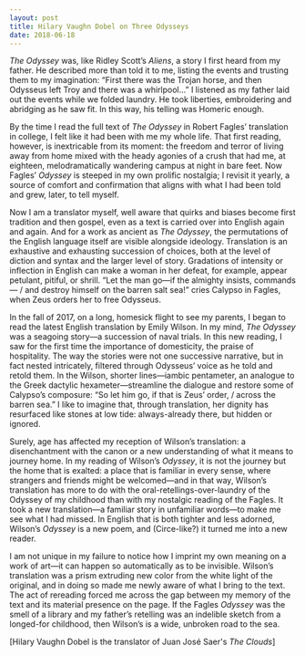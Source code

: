 ```yaml
---
layout: post
title: Hilary Vaughn Dobel on Three Odysseys
date: 2018-06-18
---
```

_The Odyssey_ was, like Ridley Scott’s _Aliens_, a story I first heard from my father. He described more than told it to me, listing the events and trusting them to my imagination: “First there was the Trojan horse, and then Odysseus left Troy and there was a whirlpool…” I listened as my father laid out the events while we folded laundry. He took liberties, embroidering and abridging as he saw fit. In this way, his telling was Homeric enough.

By the time I read the full text of _The Odyssey_ in Robert Fagles’ translation in college, I felt like it had been with me my whole life. That first reading, however, is inextricable from its moment: the freedom and terror of living away from home mixed with the heady agonies of a crush that had me, at eighteen, melodramatically wandering campus at night in bare feet. Now Fagles’ _Odyssey_ is steeped in my own prolific nostalgia; I revisit it yearly, a source of comfort and confirmation that aligns with what I had been told and grew, later, to tell myself.

Now I am a translator myself, well aware that quirks and biases become first tradition and then gospel, even as a text is carried over into English again and again. And for a work as ancient as _The Odyssey_, the permutations of the English language itself are visible alongside ideology. Translation is an exhaustive and exhausting succession of choices, both at the level of diction and syntax and the larger level of story. Gradations of intensity or inflection in English can make a woman in her defeat, for example, appear petulant, pitiful, or shrill. “Let the man go—if the almighty insists, commands— / and destroy himself on the barren salt sea!” cries Calypso in Fagles, when Zeus orders her to free Odysseus.

In the fall of 2017, on a long, homesick flight to see my parents, I began to read the latest English translation by Emily Wilson. In my mind, _The Odyssey_ was a seagoing story—a succession of naval trials. In this new reading, I saw for the first time the importance of domesticity, the praise of hospitality. The way the stories were not one successive narrative, but in fact nested intricately, filtered through Odysseus’ voice as he told and retold them. In the Wilson, shorter lines—iambic pentameter, an analogue to the Greek dactylic hexameter—streamline the dialogue and restore some of Calypso’s composure: “So let him go, if that is Zeus’ order, / across the barren sea.” I like to imagine that, through translation, her dignity has resurfaced like stones at low tide: always-already there, but hidden or ignored.

Surely, age has affected my reception of Wilson’s translation: a disenchantment with the canon or a new understanding of what it means to journey home. In my reading of Wilson’s _Odyssey_, it is not the journey but the home that is exalted: a place that is familiar in every sense, where strangers and friends might be welcomed—and in that way, Wilson’s translation has more to do with the oral-retellings-over-laundry of the Odyssey of my childhood than with my nostalgic reading of the Fagles. It took a new translation—a familiar story in unfamiliar words—to make me see what I had missed. In English that is both tighter and less adorned, Wilson’s _Odyssey_ is a new poem, and (Circe-like?) it turned me into a new reader.

I am not unique in my failure to notice how I imprint my own meaning on a work of art—it can happen so automatically as to be invisible. Wilson’s translation was a prism extruding new color from the white light of the original, and in doing so made me newly aware of what I bring to the text. The act of rereading forced me across the gap between my memory of the text and its material presence on the page. If the Fagles _Odyssey_ was the smell of a library and my father’s retelling was an indelible sketch from a longed-for childhood, then Wilson’s is a wide, unbroken road to the sea.

[Hilary Vaughn Dobel is the translator of Juan José Saer's _The Clouds_]
